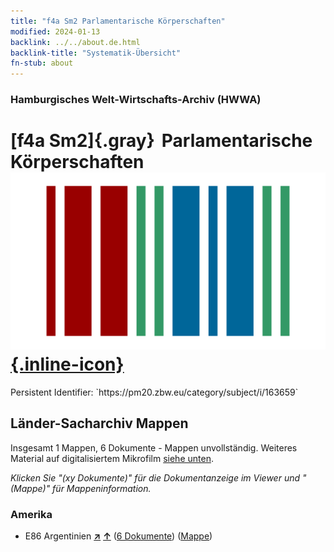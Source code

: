 ```yaml
---
title: "f4a Sm2 Parlamentarische Körperschaften"
modified: 2024-01-13
backlink: ../../about.de.html
backlink-title: "Systematik-Übersicht"
fn-stub: about
---
```


### Hamburgisches Welt-Wirtschafts-Archiv (HWWA)

# [f4a Sm2]{.gray}&#8201; Parlamentarische Körperschaften &#160; [![Wikidata](/images/Wikidata-logo.svg "Wikidata"){.inline-icon}](http://www.wikidata.org/entity/Q104699647)

<div class="hint">Persistent Identifier: `https://pm20.zbw.eu/category/subject/i/163659`</div>







## Länder-Sacharchiv Mappen






Insgesamt 1 Mappen, 6 Dokumente - Mappen unvollständig. Weiteres Material auf digitalisiertem Mikrofilm [siehe unten](#filmsections).

_Klicken Sie "(xy Dokumente)" für die Dokumentanzeige im Viewer und "(Mappe)" für Mappeninformation._




### Amerika

- E86 Argentinien [**&nearr;**](../../../geo/i/141692/about.de.html "Argentinien (alle Mappen)") [**&uarr;**](../../../geo/about.de.html#E86 "Ländersystematik") (<a href="https://pm20.zbw.eu/iiifview/folder/sh/141692,163659" title="über: Argentinien : Parlamentarische Körperschaften" target="_blank">6 Dokumente</a>) ([Mappe](../../../../folder/sh/1416xx/141692/1636xx/163659/about.de.html))



<a id="filmsections" />













